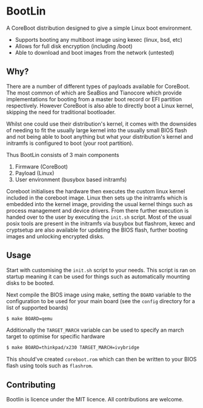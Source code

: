 # BootLin

A CoreBoot distribution designed to give a simple Linux boot environment.

- Supports booting any multiboot image using kexec (linux, bsd, etc)
- Allows for full disk encryption (including /boot)
- Able to download and boot images from the network (untested)

## Why?

There are a number of different types of payloads available for CoreBoot. The
most common of which are SeaBios and Tianocore which provide implementations for
booting from a master boot record or EFI partition respectively. However
CoreBoot is also able to directly boot a Linux kernel, skipping the need for
traditional bootloader. 

Whilst one could use their distribution's kernel, it comes with the downsides of
needing to fit the usually large kernel into the usually small BIOS flash and
not being able to boot anything but what your distribution's kernel and
initramfs is configured to boot (your root partition).

Thus BootLin consists of 3 main components

1. Firmware (CoreBoot)
2. Payload (Linux)
3. User environment (busybox based initramfs)

Coreboot initialises the hardware then executes the custom linux kernel included
in the coreboot image. Linux then sets up the initramfs which is embedded into
the kernel image, providing the usual kernel things such as process management
and device drivers. From there further execution is handed over to the user by
executing the `init.sh` script. Most of the usual posix tools are present in the
initramfs via busybox but flashrom, kexec and cryptsetup are also available for
updating the BIOS flash, further booting images and unlocking encrypted disks.

## Usage

Start with customising the `init.sh` script to your needs. This script is
ran on startup meaning it can be used for things such as automatically mounting
disks to be booted.

Next compile the BIOS image using make, setting the `BOARD` variable to the
configuration to be used for your main board (see the `config` directory for a
list of supported boards)

```sh
$ make BOARD=qemu
```

Additionally the `TARGET_MARCH` variable can be used to specify an march target to
optimise for specific hardware

```sh
$ make BOARD=thinkpad/x230 TARGET_MARCH=ivybridge
```

This should've created `coreboot.rom` which can then be written to your BIOS
flash using tools such as `flashrom`.

## Contributing

Bootlin is licence under the MIT licence. All contributions are welcome.
